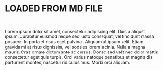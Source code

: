 # LOADED FROM MD FILE

<br>

Lorem ipsum dolor sit amet, consectetur adipiscing elit. Duis a aliquet ipsum. Curabitur euismod neque sed justo 
consequat, vel tincidunt massa posuere. In porta et risus eget pulvinar. Aliquam ut ipsum velit. 
Etiam gravida mi at risus dignissim, vel sodales lorem lacinia. Nulla a magna mauris. Cras ornare 
dictum ante ac cursus. Donec sed velit nec dolor mattis consectetur eget quis turpis. Orci varius 
natoque penatibus et magnis dis parturient montes, nascetur ridiculus mus. Morbi orci aliquam.
